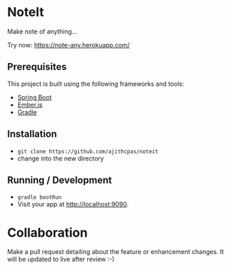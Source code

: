 # NoteIt

Make note of anything...

Try now: https://note-any.herokuapp.com/

## Prerequisites

This project is built using the following frameworks and tools:
* [Spring Boot](https://spring.io/projects/spring-boot)
* [Ember.js](https://emberjs.com/)
* [Gradle](https://gradle.org/)

## Installation

* `git clone https://github.com/ajithcpas/noteit`
* change into the new directory

## Running / Development

* `gradle bootRun`
* Visit your app at [http://localhost:9090](http://localhost:9090).

# Collaboration

Make a pull request detailing about the feature or enhancement changes. It will be updated to live after review :-)